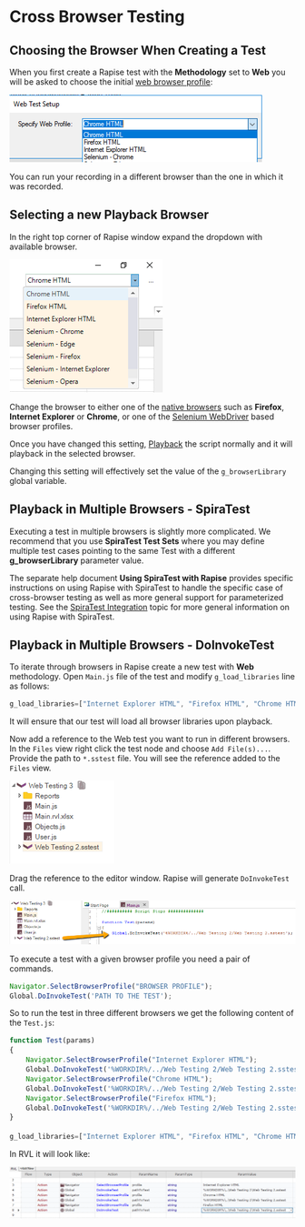 # Cross Browser Testing

## Choosing the Browser When Creating a Test

When you first create a Rapise test with the **Methodology** set to **Web** you will be asked to choose the initial [web browser profile](browser_settings.md):

![new_test_browser_profile_select](./img/cross_browser_testing1.png)

You can run your recording in a different browser than the one in which it was recorded.

## Selecting a new Playback Browser

In the right top corner of Rapise window expand the dropdown with available browser.

![available browsers](./img/cross_browser_testing2.png)

Change the browser to either one of the [native browsers](browser_settings.md) such as **Firefox**, **Internet Explorer** or **Chrome**, or one of the [Selenium WebDriver](selenium_webdriver.md) based browser profiles.

Once you have changed this setting, [Playback](playback.md) the script normally and it will playback in the selected browser.

Changing this setting will effectively set the value of the `g_browserLibrary` global variable.

## Playback in Multiple Browsers - SpiraTest

Executing a test in multiple browsers is slightly more complicated. We recommend that you use **SpiraTest Test Sets** where you may define multiple test cases pointing to the same Test with a different **g_browserLibrary** parameter value.

The separate help document **Using SpiraTest with Rapise** provides specific instructions on using Rapise with SpiraTest to handle the specific case of cross-browser testing as well as more general support for parameterized testing. See the [SpiraTest Integration](spiratest_integration.md) topic for more general information on using Rapise with SpiraTest.

## Playback in Multiple Browsers - DoInvokeTest

To iterate through browsers in Rapise create a new test with **Web** methodology. Open `Main.js` file of the test and modify `g_load_libraries` line as follows:

```javascript
g_load_libraries=["Internet Explorer HTML", "Firefox HTML", "Chrome HTML"];
```

It will ensure that our test will load all browser libraries upon playback.

Now add a reference to the Web test you want to run in different browsers. In the `Files` view right click the test node and choose `Add File(s)...`. Provide the path to `*.sstest` file. You will see the reference added to the `Files` view.

![test reference](./img/cross_browser_testing_testreference.png)

Drag the reference to the editor window. Rapise will generate `DoInvokeTest` call.

![invoke test](./img/cross_browser_testing_dragdroptest.png)

To execute a test with a given browser profile you need a pair of commands.

```javascript
Navigator.SelectBrowserProfile("BROWSER PROFILE");
Global.DoInvokeTest('PATH TO THE TEST');
```

So to run the test in three different browsers we get the following content of the `Test.js`:

```javascript
function Test(params)
{
	Navigator.SelectBrowserProfile("Internet Explorer HTML");
	Global.DoInvokeTest('%WORKDIR%/../Web Testing 2/Web Testing 2.sstest');
	Navigator.SelectBrowserProfile("Chrome HTML");
	Global.DoInvokeTest('%WORKDIR%/../Web Testing 2/Web Testing 2.sstest');
	Navigator.SelectBrowserProfile("Firefox HTML");
	Global.DoInvokeTest('%WORKDIR%/../Web Testing 2/Web Testing 2.sstest');
}

g_load_libraries=["Internet Explorer HTML", "Firefox HTML", "Chrome HTML"];
```

In RVL it will look like:

![rvl](./img/cross_browser_testing_rvl.png)

